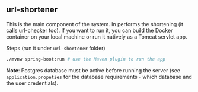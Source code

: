 ## url-shortener

This is the main component of the system. In performs the shortening (it calls url-checker too). If you want to run it, you can build the Docker container on your local machine or run it natively as a Tomcat servlet app.

Steps (run it under `url-shortener` folder)

```bash
./mvnw spring-boot:run # use the Maven plugin to run the app
```

**Note**: Postgres database must be active before running the server (see `application.propeties` for the database requirements - which database and the user credentials).